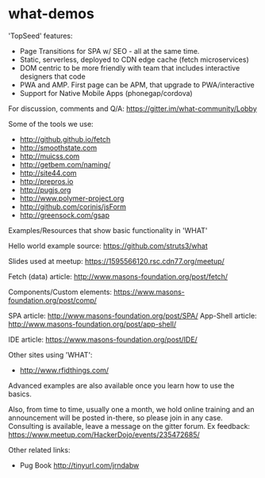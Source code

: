 # what-demos

'TopSeed' features:
- Page Transitions for SPA w/ SEO - all at the same time.
- Static, serverless, deployed to CDN edge cache (fetch microservices)
- DOM centric to be more friendly with team that includes interactive designers that code
- PWA and AMP. First page can be APM, that upgrade to PWA/interactive
- Support for Native Mobile Apps (phonegap/cordova) 

For discussion, comments and Q/A: <https://gitter.im/what-community/Lobby>

Some of the tools we use:
- <http://github.github.io/fetch>
- <http://smoothstate.com>
- <http://muicss.com>
- <http://getbem.com/naming/>
- <http://site44.com>
- <http://prepros.io>
- <http://pugjs.org>
- <http://www.polymer-project.org>
- <http://github.com/corinis/jsForm>
- <http://greensock.com/gsap>

Examples/Resources that show basic functionality in 'WHAT'

Hello world example source: <https://github.com/struts3/what>

Slides used at meetup: <https://1595566120.rsc.cdn77.org/meetup/>

Fetch (data) article: <http://www.masons-foundation.org/post/fetch/>

Components/Custom elements: <https://www.masons-foundation.org/post/comp/>

SPA article: <http://www.masons-foundation.org/post/SPA/>
App-Shell article: <http://www.masons-foundation.org/post/app-shell/>

IDE article: <https://www.masons-foundation.org/post/IDE/>

Other sites using 'WHAT':
- <http://www.rfidthings.com/>

Advanced examples are also available once you learn how to use the basics.

Also, from time to time, usually one a month, we hold online training and an announcement will be posted in-there, so please join in any case. 
Consulting is available, leave a message on the gitter forum.
Ex feedback: <https://www.meetup.com/HackerDojo/events/235472685/>


Other related links:
- Pug Book <http://tinyurl.com/jrndabw>
